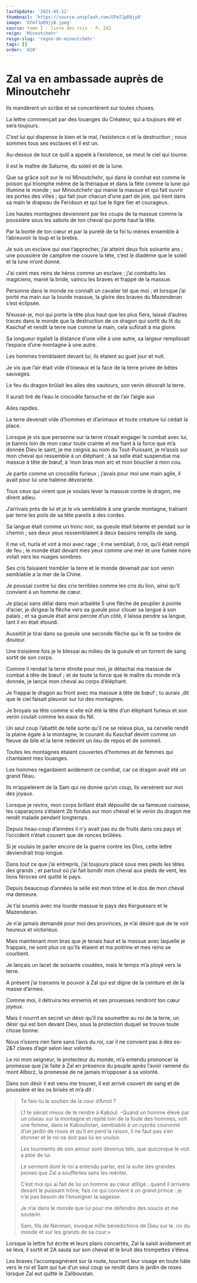 ```yaml
---
lastUpdate: '2021-05-12'
thumbnail: 'https://source.unsplash.com/EFm7JpD9jy8'
image: 'EFm7JpD9jy8.jpeg'
source: tome I - livre des rois - P. 242
reign: 'Minoutchehr'
reign-slug: 'regne-de-minoutchehr'
tags: []
order: '020'
---
```


# Zal va en ambassade auprès de Minoutchehr

Ils mandèrent un scribe et se concertèrent sur toutes choses.

La lettre commençait par des louanges du Créateur, qui a toujours été et sera toujours.

C’est lui qui dispense le bien et le mal, l’existence o et la destruction ; nous sommes tous ses esclaves et il est un.

Au-dessus de tout ce qulil a appelé à l’existence, se meut le ciel qui tourne.

Il est le maître de Saturne, du soleil et de la lune.

Que sa grâce soit sur le roi Minoutchehr, qui dans le comhat est comme le poison qui triomphe même de la thériaque et dans la fête comme la lune qui illumine le monde ; sur Minoutchehr qui manie la massue et qui fait ouvrir les portes des villes ; qui fait jouir chacun d’une part de joie, qui tient dans sa main le drapeau de Feridoun et qui tue le tigre fier et courageux.

Les hautes montagnes deviennent par les coups de ta massue comme la poussière sous les sabots de ton cheval qui porte haut la tête.

Par la bonté de ton cœur et par la pureté de ta foi tu mènes ensemble à l’abreuvoir le loup et la brebis.

Je suis un esclave qui ose t’approcher, j’ai atteint deux fois soixante ans ; une poussière de camphre me couvre la tête, c’est le diadème que le soleil et la lune m’ont donné.

J’ai ceint mes reins de héros comme un esclave ; j’ai combattu les magiciens, manié la bride, vaincu les braves et frappé de la massue.

Personne dans le monde ne connaît un cavalier tel que moi ; et lorsque j’ai porté ma main sur la lourde massue, la gloire des braves du Mazenderan s’est éclipsée.

N’eussé-je, moi qui porte la tête plus haut que les plus fiers, laissé d’autres traces dans le monde que la destruction de ce dragon qui sortit du lit du Kaschaf et rendit la terre nue comme la main, cela sufiirait à ma gloire.

Sa longueur égalait la distance d’une ville à une autre, sa largeur remplissait l’espace d’une montagne à une autre.

Les hommes tremblaient devant lui, ils étaient au guet jour et nuit.

Je vis que l’air était vide d’oiseaux et la face de la terre privée de bêtes sauvages.

Le feu du dragon brûlait les ailes des vautours, son venin dévorait la terre.

Il aurait tiré de l’eau le crocodile farouche et de l’air l’aigle aux

Ailes rapides.

La terre devenait vide d’hommes et d’animaux et toute créature lui cédait la place.

Lorsque je vis que personne sur la terre n’osait engager le combat avec lui, je bannis loin de mon cœur toute crainte et me fiant à la force que m’a donnée Dieu le saint, je me ceignis au nom du Tout-Puissant, je m’assis sur mon cheval qui ressemble à un éléphant ; à sa selle était suspendue ma massue à tête de bœuf, à ’mon bras mon arc et mon bouclier à mon cou.

Je partis comme un crocodile furieux ; j’avais pour moi une main agile, il avait pour lui une haleine dévorante.

Tous ceux qui virent que je voulais lever la massue contre le dragon, me dirent adieu.

J’arrivais près de lui et je le vis semblable à une grande montagne, traînant par terre les poils de sa tête pareils à des cordes.

Sa langue était comme un tronc noir, sa gueule était béante et pendait sur le chemin ; ses deux yeux ressemblaient à deux bassins remplis de sang.

Il me vit, hurla et vint à moi avec rage ; il me semblait, ô roi, qu’il était rempli de feu ; le monde était devant mes yeux comme une mer et une fumée noire volait vers les nuages sombres.

Ses cris faisaient trembler la terre et le monde devenait par son venin semblable a la mer de la Chine.

Je poussai contre lui des cris terribles comme les cris du lion, ainsi qu’il convient à un homme de cœur.

Je plaçai sans délai dans mon arbalète 5 une flèche de peuplier à pointe d’acier, je dirigeai la flèche vers sa gueule pour clouer sa langue à son palais ; et sa gueule était ainsi percée d’un côté, il laissa pendre sa langue, tant il en était étourdi.

Aussitôt je tirai dans sa gueule une seconde flèche qui le fit se tordre de douleur.

Une troisième fois je le blessai au milieu de la gueule et un torrent de sang sortit de son corps.

Comme il rendait la terre étroite pour moi, je détachai ma massue de combat à tête de bœuf ; et de toute la force que le maître du monde m’a donnée, je lançai mon cheval au corps d’éléphant.

Je frappai le dragon au front avec ma massue à tête de bœuf ; tu aurais ,dit que le ciel faisait pleuvoir sur lui des montagnes.

Je broyais sa tête comme si elle eût été la tête d’un éléphant furieux et son venin coulait comme les eaux du Nil.

Un seul coup l’abattit de telle sorte qu’il ne se releva plus, sa cervelle rendit la plaine égale à la montagne, le courant du Kaschaf devint comme un fleuve de bile et la terre redevint un lieu de repos et de sommeil.

Toutes les montagnes étaient couvertes d’hommes et de femmes qui chantaient mes louanges.

Les hommes regardaient avidement ce combat, car ce dragon avait été un grand fléau.

Ils m’appelèrent de la Sam qui ne donne qu’un coup, ils versèrent sur moi des joyaux.

Lorsque je revins, mon corps brillant était dépouillé de sa fameuse cuirasse, les caparaçons s’étaient 2b fondus sur mon cheval et le venin du dragon me rendit malade pendant longtemps.

Depuis heau-coup d’années il n’y avait pas eu de fruits dans ces pays et l’occident n’était couvert que de ronces brûlées.

Si je voulais te parler encore de la guerre contre les Divs, cette lettre deviendrait trop longue.

Dans tout ce que j’ai entrepris, j’ai toujours placé sous mes pieds les têtes des grands ; et partout où j’ai fait bondir mon cheval aux pieds de vent, les lions féroces ont quitté le pays.

Depuis beaucoup d’années la selle est mon trône et le dos de mon cheval ma demeure.

Je t’ai soumis avec ma lourde massue le pays des Kerguesars et le Mazenderan.

Je n’ai jamais demandé pour moi des provinces, je n’ai désiré que de te voir heureux et victorieux.

Mais maintenant mon bras que je tenais haut et la massue avec laquelle je frappais, ne sont plus ce qu’ils étaient et ma poitrine et mes reins se courbent.

Je lançais un lacet de soixante coudées, mais le temps m’a ployé vers la terre.

A présent j’ai transmis le pouvoir à Zal qui est digne de la ceinture et de la masse d’armes.

Comme moi, il détruira tes ennemis et ses prouesses rendront ton cœur joyeux.

Mais il nourrit en secret un désir qu’il ira soumettre au roi de la terre, un désir qui est bon devant Dieu, sous la protection duquel se trouve toute chose bonne.

Nous n’osons rien faire sans l’avis du roi, car il ne convient pas à des es-2&7 claves d’agir selon leur volonté.

Le roi mon seigneur, le protecteur du monde, m’a entendu prononcer la promesse que j’ai faite à Zal en présence du peuple après l’avoir ramené du mont Alborz, la promesse de ne jamais m’opposer à sa volonté.

Dans son désir il est venu me trouver, il est arrivé couvert de sang et de poussière et les os brisés et m’a dit :

> Te fais-tu le soutien de la cour d’Amol ?
>
> L1 te siérait mieux de te rendre à Kaboul. -Quand un homme élevé par un oiseau sur la montagne et rejeté loin de la foule des hommes, voit une femme, dans le Kaboulistan, semblable à un cyprès couronné d’un jardin de roses et qu’il en perd la raison, il ne faut pas s’en étonner et le roi ne doit pas lui en vouloir.
>
> Les tourments de son amour sont devenus tels, que quiconque le voit a pitié de lui.
>
> Le serment dont le roi a entendu parler, est la suite des grandes peines que Zal a souffertes sans les mériter.
>
> C’est moi qui ai fait de lui un homme au cœur atlligé ; quand il arrivera devant le puissant trône, fais ce qui convient à un grand prince : je n’ai pas besoin de t’enseigner la sagesse.
>
> Je n’ai dans le monde que lui pour me défendre des soucis et me soutenir.
>
> Sam, fils de Nériman, invoque mille bénédictions de Dieu sur le. roi du monde et sur les grands de sa cour.»

Lorsque la lettre fut écrite et leurs plans concertés, Zal la saisit avidement et se leva, il sortit et 2A
sauta sur son cheval et le bruit des trompettes s’éleva.

Les braves l’accompagnèrent sur la route, tournant leur visage en toute hâte vers le roi et Sam qui tue d’un seul coup se rendit dans le jardin de roses lorsque Zal eut quitté le Zaliboustan.
